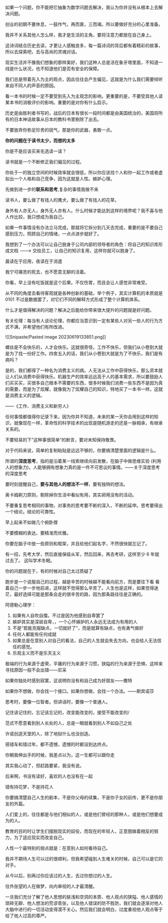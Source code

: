 如果一个问题，你不能把它抽象为数学问题去解决，我认为你并没有从根本上去解决问题。

创业的初期不要休息，一鼓作气，再而衰，三而竭。所以要做好充分的心里准备。

我并不关系其他人怎么样，我才是生活的主角，要将注意力都放在自己身上。

这诗词结合历史去读，才更让人感触良多，每一篇诗词的背后都有着精彩的故事，所以去探索吧，去与高尚的灵魂对话。

现实生活并不像我们想象的那样美好，我们这种人总是活在象牙塔里面，不知道一线是什么状况，也不知道他们是否有安全的保障。

我们总是带着先入为主的观点，因此往往会产生偏见，这就是为什么我们需要倾听来自不同人的声音的原因。

看一本书的时候一定不要受到先入为主观念的影响，更重要的是，不要受其他人读某本书的消极评价的影响。重要的是对你有什么启示。

历史是由胜利者书写的，战后的日本有很长一段时间都是由美国统治的，美国将所有的日本神话故事从日本的教科书里剔除了出去。

不要放弃你弥足珍贵的锐气，那是你的武器，勇敢一点。

**你的问题在于读书太少，而想的太多**

你是不是应该买来毛选读一读？

读书就是一个不断修正我们偏见的过程。

你处于一的独立空间的时候效率就会很低，所以你应该找个人和你一起工作或者虚拟出一个人格和自己竞争，因为这就是人性。嫉妒心理。

先做到进一步的**联系和思考**,复杂的事情我做不来

读书人，要么做了有钱人的鹰犬，要么做了有钱人的花草。

身外有人亦无人，身外无人亦有人。什么时候才能达到这样的境界呢？我不喜与他人作比较，我只想成为我自己。

如果一件事情没有办法立马完成，那就将它拆分到几天去完成，重要的是不要自己感到压力，照顾自己的情绪，一点点进步就好了。

我想到了一个办法可以让自己脱身于公司内部的领导者的角色：将自己的知识库形成文档 ---> 交给员工，让自己的知识复用，这样你就可以脱身了。

晨读在于应用，夜读在于消遣

我宁可痛苦的死去，也不愿意无聊的活着。

你看，早上没有吃饭就是这个后果。不仅伤胃，而且会让人感觉非常难受。

从不同的角度去看待客观就是各种创新的基础，举个例子，其实计算机的本质就是 0101 不过是数据罢了，对它们不同的解释方式形成了整个计算机体系。

什么才是值得解决的问题？解决之后能给你带来很大提升的问题就是好问题。

有关伦理：每当有人谈论伦理，你都应当意识到一定有某些人对另一些人的行为方式不满，并希望他们有所改进。

![[Snipaste/Pasted image 20230619133851.png]]  

螺丝是不会快乐的，人才会快乐。这就很奇怪，工作不快乐，但我们从小卷到大就是为了找一份好工作。四舍五入的话，我们从小卷到大就是为了不快乐，我们是有病吗？

是的，我们都得了一种名为消费主义的病。人无法从工作中获得快乐，那么资本就让人们从消费中获得快乐。机器生产的效率远远高于人的基本需求，所以要鼓励人们买买买，买很多自己根本不需要的东西，很多时候我们消费一些东西不是因为真的需要，而是为了炫耀，就像我为了炫耀自己的知识，特地买了一本书一样。这就是消费主义的逻辑。

——《工作、消费主义和新穷人》

任何事情都值得你记录下来，因为你并不知道，未来的某一天你会用到这样的知识，就像现在一样，革命性的科学技术的出现是随机游走的还是一脉相承，有继承关系的。

不要轻易的下”这种事很简单“的断言，要对未知保持敬畏。

对于代码来说，简单的复制粘贴是远远不够的，你要搞清楚里面的逻辑是什么。

所谓的**深度思考**，指的是沿着某一线索继续向前发散，在脑子中做思维实验 (利用人的想象力)，人能够拥有想象力真的是一件不可思议的事情。——关于深度思考的深度思考

要时刻提醒自己，**要与其他人的想法不一样**，要有独特的想法。

奥卡姆剃刀原则，剔除掉你生活中看似有用，其实卵用没有的活动。

不要重复思考相同的事物，对事务的思考要不断的深入，不断的延申。思考要得出一个结论。结论的可靠性。

早上起来不如做几个俯卧撑

不要模糊的表达，要精准而优雅。

你要在脑子中放一些原则和框架，并且给他们起名字，不然很快就忘记了。  

有一招，先考大学，然后直接保级从军，然后回来，再去考研，这样至少 6 年就过去了。 这叫学术冬眠。

你的问题就在于，有的时候对自己太过质疑了

跑步是一个说服自己的过程，越是辛苦的时候越不能看向前方，而是要往下看 看着自己一步一步地前进，这样就不觉得那么辛苦了。人生也是这样，如果觉得迷茫，最好选择可能是那条会走的很辛苦的路，因为那条路往往是正确的。

阿德勒心理学：

1. 如果有人自吹自擂，不过是因为他感到自卑罢了
2. 嫉妒其实是深层自卑，，一个心怀嫉妒的人永远无法成为有用的人
3. 不是“若能克服缺点，一切就好了”，而是就算有缺点，也有勇气做好
4. 任何人都能有任何成就
5. 如果总是在意别人对自己的看法，自己的人生就会失去方向，也会给人无法信任的感觉。
6. 乐观主义而不是乐天主义

极端的行为来源于虚荣，平庸的行为来源于习惯，狭隘的行为来源于恐惧，这样来寻找原因一般不会出错——尼采

如果你独处时感到寂寞，这说明你没有和自己成为好朋友——撒特

如果你不想做，你会找一个接口。如果你想做，会找一个办法。——斯宾诺莎

思考时，要像一位智者。但讲话时，要像一个普通人。

记住该记住的，忘记该忘记的，改变能改变的，接受不能改变的/

范式不愿意看到别人长处的人，总是一眼就看到别人不如自己之处

许诺创造天堂的人，除了地狱什么也没创造。

搭错车和错过年，都不遗憾，遗憾的时都没到达终点。

你朝我伸出手的时候，我差点以为，这一生都可以跟你走

其实我心动了，但赶路要紧，我没有说。

后来啊，书没有读好，喜欢的人也没有在一起

错有持花梦，不是持花人

你要搞清楚自己人生的剧本，不是你父母的续集，不是你子女的前传，更不是你朋友的外篇。

人们爱上的，往往都是与他们相似的人，或是他们曾经的那种人，或是他们想要成为的人。

教育的目的时让学生们摆脱现实的奴役，而现在的年轻人，正意图做着相反的努力，为了适应现实而改变自己。

人性一个最特别的弱点就是：在意别人如何看待自己。

我并不期待人生可以过的很顺利，但我希望碰到人生难关的时候，自己可以是它的对手。

从今以后，别再过你应该过的人生，去过你想过的人生。

往外张望的人在做梦，向内审视的人才最清醒。

一旦我们充分了解了他人思想的肤浅和空洞的本质、他人观点的狭隘、他人感情的琐碎无聊、他人想法的荒谬乖张，以及他人错误的防不胜防，我们就会逐渐对他人大脑中进行的一切活动变得漠不关心。然后我们就会明白，过度重视他人观点等于给了他人过高的尊严。
